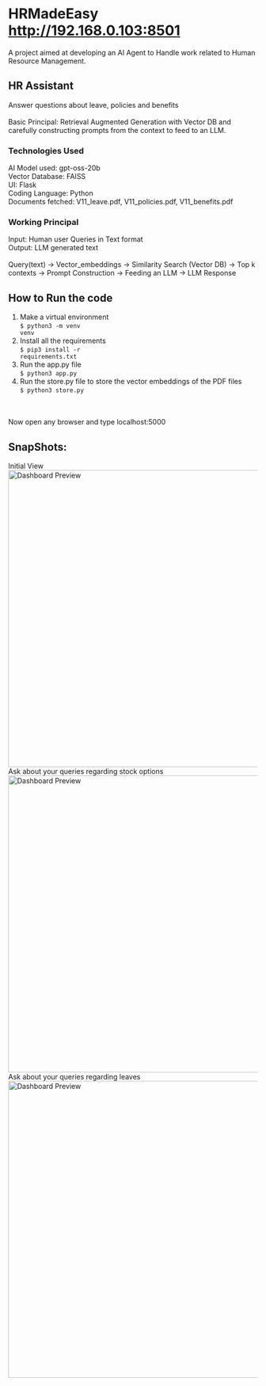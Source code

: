 # HRMadeEasy http://192.168.0.103:8501
A project aimed at developing an AI Agent to Handle work related to Human Resource Management.

## HR Assistant
Answer questions about leave, policies and benefits
<br>
<br>
Basic Principal: Retrieval Augmented Generation with Vector DB and carefully constructing prompts from the context to feed to an LLM.

### Technologies Used
AI Model used: gpt-oss-20b
<br>
Vector Database: FAISS
<br>
UI: Flask
<br>
Coding Language: Python
<br>
Documents fetched: V11_leave.pdf, V11_policies.pdf, V11_benefits.pdf

### Working Principal
Input: Human user Queries in Text format
<br>
Output: LLM generated text
<br>
<br>
Query(text) -> Vector_embeddings -> Similarity Search (Vector DB) -> Top k contexts -> Prompt Construction -> Feeding an LLM -> LLM Response


## How to Run the code
 1. Make a virtual environment
     <br> <code>$ python3 -m venv venv</code>
  2. Install all the requirements
     <br /> <code>$ pip3 install -r requirements.txt</code>
  3. Run the app.py file
    <br /> <code>$ python3 app.py </code>
  4. Run the store.py file to store the vector embeddings of the PDF files
    <br /> <code>$ python3 store.py </code>
<br>
 <br>Now open any browser and type localhost:5000


## SnapShots:
Initial View<br>
<img src="./Screenshots/Screenshot 2025-09-20 at 10.27.47 PM.png" alt="Dashboard Preview" width="600"/>
<br> Ask about your queries regarding stock options
<img src="./Screenshots/Screenshot 2025-09-20 at 10.16.16 PM.png" alt="Dashboard Preview" width="600"/>
<br> Ask about your queries regarding leaves
<img src="./Screenshots/Screenshot 2025-09-20 at 10.16.16 PM.png" alt="Dashboard Preview" width="600"/>
